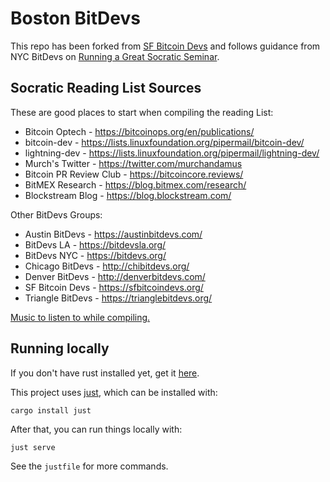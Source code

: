 # Boston BitDevs
This repo has been forked from [SF Bitcoin Devs](https://github.com/sfbitcoindevs/sfbitcoindevs) and follows guidance from NYC BitDevs on [Running a Great Socratic Seminar](https://bitdevs.org/running-a-great-socratic-seminar/).

## Socratic Reading List Sources

These are good places to start when compiling the reading List:

- Bitcoin Optech - https://bitcoinops.org/en/publications/
- bitcoin-dev - https://lists.linuxfoundation.org/pipermail/bitcoin-dev/
- lightning-dev - https://lists.linuxfoundation.org/pipermail/lightning-dev/
- Murch's Twitter - https://twitter.com/murchandamus
- Bitcoin PR Review Club - https://bitcoincore.reviews/
- BitMEX Research - https://blog.bitmex.com/research/
- Blockstream Blog - https://blog.blockstream.com/

Other BitDevs Groups:
- Austin BitDevs - https://austinbitdevs.com/
- BitDevs LA - https://bitdevsla.org/
- BitDevs NYC - https://bitdevs.org/
- Chicago BitDevs - http://chibitdevs.org/
- Denver BitDevs - http://denverbitdevs.com/
- SF Bitcoin Devs - https://sfbitcoindevs.org/
- Triangle BitDevs - https://trianglebitdevs.org/

[Music to listen to while compiling.](https://www.door.link/)

## Running locally

If you don't have rust installed yet, get it [here](https://www.rust-lang.org/tools/install).

This project uses [just](https://github.com/casey/just), which can be installed with:

`cargo install just`

After that, you can run things locally with:

`just serve`

See the `justfile` for more commands.
